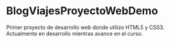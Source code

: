# BlogViajesProyectoWebDemo
Primer proyecto de desarrollo web donde utilizo HTML5 y CSS3.
Actualmente en desarrollo mientras avance en el curso. 
